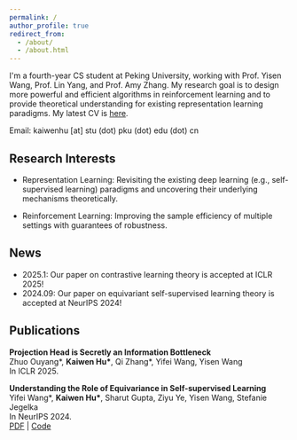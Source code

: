 ```yaml
---
permalink: /
author_profile: true
redirect_from: 
  - /about/
  - /about.html
---
```


I'm a fourth-year CS student at Peking University, working with Prof. Yisen Wang, Prof. Lin Yang, and Prof. Amy Zhang. My research goal is to design more powerful and efficient algorithms in reinforcement learning and to provide theoretical understanding for existing representation learning paradigms. My latest CV is [here](http://kaotty.github.io/files/CV.pdf).

Email: kaiwenhu [at] stu (dot) pku (dot) edu (dot) cn

## Research Interests
- Representation Learning: Revisiting the existing deep learning (e.g., self-supervised learning) paradigms and uncovering their underlying mechanisms theoretically.

- Reinforcement Learning: Improving the sample efficiency of multiple settings with guarantees of robustness.


## News
- 2025.1: Our paper on contrastive learning theory is accepted at ICLR 2025!
- 2024.09: Our paper on equivariant self-supervised learning theory is accepted at NeurIPS 2024!

## Publications
__Projection Head is Secretly an Information Bottleneck__  
Zhuo Ouyang*, __Kaiwen Hu*__, Qi Zhang*, Yifei Wang, Yisen Wang  
In ICLR 2025.

__Understanding the Role of Equivariance in Self-supervised Learning__  
Yifei Wang*, __Kaiwen Hu*__, Sharut Gupta, Ziyu Ye, Yisen Wang, Stefanie Jegelka  
In NeurIPS 2024.  
[PDF](https://arxiv.org/abs/2411.06508) | [Code](https://github.com/kaotty/Understanding-ESSL)


